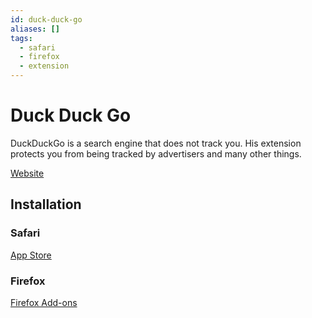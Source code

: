 ```yaml
---
id: duck-duck-go
aliases: []
tags:
  - safari
  - firefox
  - extension
---
```


# Duck Duck Go

DuckDuckGo is a search engine that does not track you. His extension protects you from being tracked by advertisers and many other things.

[Website](https://duckduckgo.com/)

## Installation

### Safari

[App Store](https://apps.apple.com/app/id1482920575)

### Firefox

[Firefox Add-ons](https://addons.mozilla.org/firefox/addon/duckduckgo-for-firefox/)

